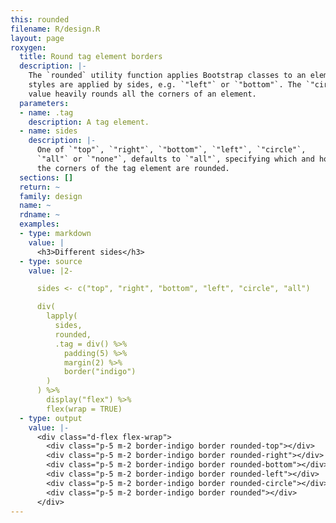 ```yaml
---
this: rounded
filename: R/design.R
layout: page
roxygen:
  title: Round tag element borders
  description: |-
    The `rounded` utility function applies Bootstrap classes to an element. The
    styles are applied by sides, e.g. `"left"` or `"bottom"`. The `"circle"`
    value heavily rounds all the corners of an element.
  parameters:
  - name: .tag
    description: A tag element.
  - name: sides
    description: |-
      One of `"top"`, `"right"`, `"bottom"`, `"left"`, `"circle"`,
      `"all"` or `"none"`, defaults to `"all"`, specifying which and how the
      the corners of the tag element are rounded.
  sections: []
  return: ~
  family: design
  name: ~
  rdname: ~
  examples:
  - type: markdown
    value: |
      <h3>Different sides</h3>
  - type: source
    value: |2-

      sides <- c("top", "right", "bottom", "left", "circle", "all")

      div(
        lapply(
          sides,
          rounded,
          .tag = div() %>%
            padding(5) %>%
            margin(2) %>%
            border("indigo")
        )
      ) %>%
        display("flex") %>%
        flex(wrap = TRUE)
  - type: output
    value: |-
      <div class="d-flex flex-wrap">
        <div class="p-5 m-2 border-indigo border rounded-top"></div>
        <div class="p-5 m-2 border-indigo border rounded-right"></div>
        <div class="p-5 m-2 border-indigo border rounded-bottom"></div>
        <div class="p-5 m-2 border-indigo border rounded-left"></div>
        <div class="p-5 m-2 border-indigo border rounded-circle"></div>
        <div class="p-5 m-2 border-indigo border rounded"></div>
      </div>
---
```

